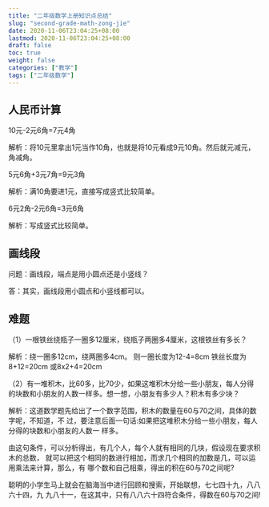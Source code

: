 ```yaml
---
title: "二年级数学上册知识点总结"
slug: "second-grade-math-zong-jie"
date: 2020-11-06T23:04:25+08:00
lastmod: 2020-11-06T23:04:25+08:00
draft: false
toc: true
weight: false
categories: ["教学"]
tags: ["二年级数学"]
---
```


## 人民币计算

10元-2元6角=7元4角

解析：将10元里拿出1元当作10角，也就是将10元看成9元10角。然后就元减元，角减角。

5元6角+3元7角=9元3角

解析：满10角要进1元，直接写成竖式比较简单。

6元2角-2元6角=3元6角

解析：写成竖式比较简单。

## 画线段

问题：画线段，端点是用小圆点还是小竖线？

答：其实，画线段用小圆点和小竖线都可以。

## 难题

（1）一根铁丝绕瓶子一圈多12厘米，绕瓶子两圈多4厘米，这根铁丝有多长？

解析：绕一圈多12cm，绕两圈多4cm。
           则一圈长度为12-4=8cm
           铁丝长度为8+12=20cm
           或8x2+4=20cm

（2）有一堆积木，比60多，比70少，如果这堆积木分给一些小朋友，每人分得的块数和小朋友的人数一样多。想一想，小朋友有多少人？积木有多少块？

解析：这道数学题先给出了一个数字范围，积木的数量在60与70之间，具体的数字呢，不知道，不 过，要注意后面一句话:如果把这堆积木分给一些小朋友，每人分得的块数和小朋友的人数一 样多。 

由这句条件，可以分析得出，有几个人，每个人就有相同的几块，假设现在要求积木的总数， 就可以把这个相同的数进行相加，而求几个相同的加数是几，可以运用乘法来计算，那么，有 哪个数和自己相乘，得出的积在60与70之间呢?

 聪明的小学生马上就会在脑海当中进行回顾和搜索，开始联想，七七四十九，八八六十四，九 九八十一，在这其中，只有八八六十四符合条件，得数在60与70之间!

